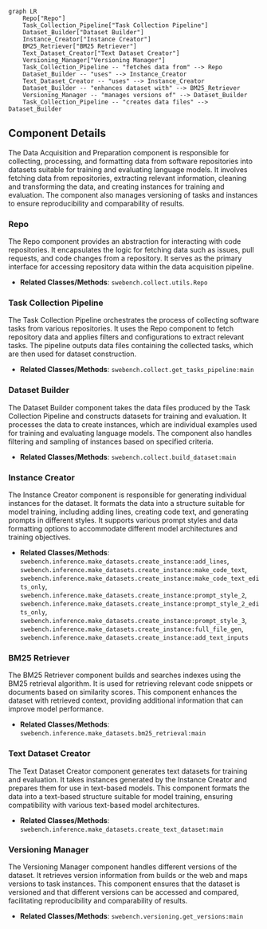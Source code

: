 ```mermaid
graph LR
    Repo["Repo"]
    Task_Collection_Pipeline["Task Collection Pipeline"]
    Dataset_Builder["Dataset Builder"]
    Instance_Creator["Instance Creator"]
    BM25_Retriever["BM25 Retriever"]
    Text_Dataset_Creator["Text Dataset Creator"]
    Versioning_Manager["Versioning Manager"]
    Task_Collection_Pipeline -- "fetches data from" --> Repo
    Dataset_Builder -- "uses" --> Instance_Creator
    Text_Dataset_Creator -- "uses" --> Instance_Creator
    Dataset_Builder -- "enhances dataset with" --> BM25_Retriever
    Versioning_Manager -- "manages versions of" --> Dataset_Builder
    Task_Collection_Pipeline -- "creates data files" --> Dataset_Builder
```

## Component Details

The Data Acquisition and Preparation component is responsible for collecting, processing, and formatting data from software repositories into datasets suitable for training and evaluating language models. It involves fetching data from repositories, extracting relevant information, cleaning and transforming the data, and creating instances for training and evaluation. The component also manages versioning of tasks and instances to ensure reproducibility and comparability of results.

### Repo
The Repo component provides an abstraction for interacting with code repositories. It encapsulates the logic for fetching data such as issues, pull requests, and code changes from a repository. It serves as the primary interface for accessing repository data within the data acquisition pipeline.
- **Related Classes/Methods**: `swebench.collect.utils.Repo`

### Task Collection Pipeline
The Task Collection Pipeline orchestrates the process of collecting software tasks from various repositories. It uses the Repo component to fetch repository data and applies filters and configurations to extract relevant tasks. The pipeline outputs data files containing the collected tasks, which are then used for dataset construction.
- **Related Classes/Methods**: `swebench.collect.get_tasks_pipeline:main`

### Dataset Builder
The Dataset Builder component takes the data files produced by the Task Collection Pipeline and constructs datasets for training and evaluation. It processes the data to create instances, which are individual examples used for training and evaluating language models. The component also handles filtering and sampling of instances based on specified criteria.
- **Related Classes/Methods**: `swebench.collect.build_dataset:main`

### Instance Creator
The Instance Creator component is responsible for generating individual instances for the dataset. It formats the data into a structure suitable for model training, including adding lines, creating code text, and generating prompts in different styles. It supports various prompt styles and data formatting options to accommodate different model architectures and training objectives.
- **Related Classes/Methods**: `swebench.inference.make_datasets.create_instance:add_lines`, `swebench.inference.make_datasets.create_instance:make_code_text`, `swebench.inference.make_datasets.create_instance:make_code_text_edits_only`, `swebench.inference.make_datasets.create_instance:prompt_style_2`, `swebench.inference.make_datasets.create_instance:prompt_style_2_edits_only`, `swebench.inference.make_datasets.create_instance:prompt_style_3`, `swebench.inference.make_datasets.create_instance:full_file_gen`, `swebench.inference.make_datasets.create_instance:add_text_inputs`

### BM25 Retriever
The BM25 Retriever component builds and searches indexes using the BM25 retrieval algorithm. It is used for retrieving relevant code snippets or documents based on similarity scores. This component enhances the dataset with retrieved context, providing additional information that can improve model performance.
- **Related Classes/Methods**: `swebench.inference.make_datasets.bm25_retrieval:main`

### Text Dataset Creator
The Text Dataset Creator component generates text datasets for training and evaluation. It takes instances generated by the Instance Creator and prepares them for use in text-based models. This component formats the data into a text-based structure suitable for model training, ensuring compatibility with various text-based model architectures.
- **Related Classes/Methods**: `swebench.inference.make_datasets.create_text_dataset:main`

### Versioning Manager
The Versioning Manager component handles different versions of the dataset. It retrieves version information from builds or the web and maps versions to task instances. This component ensures that the dataset is versioned and that different versions can be accessed and compared, facilitating reproducibility and comparability of results.
- **Related Classes/Methods**: `swebench.versioning.get_versions:main`
